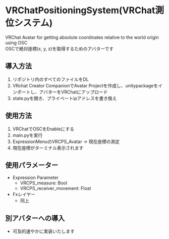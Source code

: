 # VRChatPositioningSystem(VRChat測位システム)
VRChat Avatar for getting absolute coordinates relative to the world origin using OSC  
OSCで絶対座標(x, y, z)を取得するためのアバターです  

## 導入方法
  1. リポジトリ内のすべてのファイルをDL
  2. VRchat Creator CompanionでAvatar Projectを作成し、unitypackageをインポートし、アバターをVRChatにアップロード
  3. state.pyを開き、プライベートipアドレスを書き換え
## 使用方法
  1. VRChatでOSCをEnableにする
  2. main.pyを実行
  3. ExpressionMenuのVRCPS_Avatar -> 現在座標の測定
  4. 現在座標がターミナル表示されます

## 使用パラメーター
  * Expression Parameter
    * VRCPS_measure: Bool
    * VRCPS_receiver_movement: Float
  * Fxレイヤー
    * 同上
  
## 別アバターへの導入
  * 可及的速やかに実装いたします
